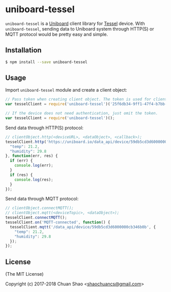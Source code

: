 # uniboard-tessel
`uniboard-tessel` is a [Uniboard](https://uniboard.io) client library for [Tessel](https://www.tessel.io/) device.
With `uniboard-tessel`, sending data to Uniboard system through HTTP(S) or MQTT protocol would be pretty easy and simple.

## Installation
```sh
$ npm install --save uniboard-tessel
```

## Usage
Import `uniboard-tessel` module and create a client object:
```js
// Pass token when creating client object. The token is used for client authentication and can be found in Uniboard's Settings tab.
var tesselClient = require('uniboard-tessel')('25f6db34-9ff1-47f4-b7bb-000000fb2e23');

// If the device does not need authentication, just omit the token.
var tesselClient = require('uniboard-tessel')();
```

Send data through HTTP(S) protocol:
```js
// clientObject.http(<deviceURL>, <dataObject>, <callback>);
tesselClient.http('https://uniboard.io/data_api/device/59db5cd3d6000000cb346b0b', {
  "temp": 21.2,
  "humidity": 29.8
}, function(err, res) {
  if (err) {
    console.log(err);
  }
  if (res) {
    console.log(res);
  }
});
```

Send data through MQTT protocol:
```js
// clientObject.connectMQTT();
// clientObject.mqtt(<deviceTopic>, <dataObject>);
tesselClient.connectMQTT();
tesselClient.on('MQTT-connected', function() {
  tesselClient.mqtt('/data_api/device/59db5cd3d6000000cb346b0b', {
    "temp": 21.2,
    "humidity": 29.8
  });
});
```

## License
(The MIT License)

Copyright (c) 2017-2018 Chuan Shao &lt;shaochuancs@gmail.com&gt;
